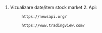1. Vizualizare date/item stock market
   2. Api:
        
            https://newsapi.org/
        
            https://www.tradingview.com/